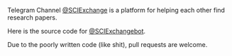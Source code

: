 Telegram Channel [@SCIExchange](https://t.me/SCIExchange) is a platform for helping each other find research papers. 

Here is the source code for [@SCIExchangebot](https://t.me/SCIExchangebot). 

Due to the poorly written code (like shit), pull requests are welcome.
